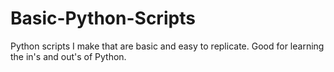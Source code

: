 # Basic-Python-Scripts
Python scripts I make that are basic and easy to replicate. Good for learning the in's and out's of Python.
